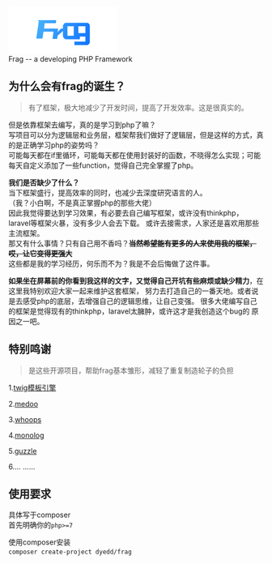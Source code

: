 ![logo](public/assets/images/logo_c.png)<br>
Frag -- a developing PHP Framework
<br>
## 为什么会有frag的诞生？
>有了框架，极大地减少了开发时间，提高了开发效率。这是很真实的。
>
但是依靠框架去编写，真的是学习到php了嘛？<br>
写项目可以分为逻辑层和业务层，框架帮我们做好了逻辑层，但是这样的方式，真的是正确学习php的姿势吗？<br>
可能每天都在if里循环，可能每天都在使用封装好的函数，不晓得怎么实现；可能每天自定义添加了一些function，觉得自己完全掌握了php。

**我们是否缺少了什么？**<br>
当下框架盛行，提高效率的同时，也减少去深度研究语言的人。<br>
（我？小白啊，不是真正掌握php的那些大佬）<br>
因此我觉得要达到学习效果，有必要去自己编写框架，或许没有thinkphp，laravel等框架火暴，没有多少人会去下载。
或许去接需求，人家还是喜欢用那些主流框架。<br>
那又有什么事情？只有自己用不香吗？**~~当然希望能有更多的人来使用我的框架，哎，让它变得更强大~~**
<br>
这些都是我的学习经历，何乐而不为？我是不会后悔做了这件事。<br>

**如果坐在屏幕前的你看到我这样的文字，又觉得自己开坑有些麻烦或缺少精力**，在这里我特别欢迎大家一起来维护这套框架，
努力去打造自己的一番天地。或者说是去感受php的底层，去增强自己的逻辑思维，让自己变强。
很多大佬编写自己的框架是觉得现有的thinkphp，laravel太臃肿，或许这才是我创造这个bug的
原因之一吧。

## 特别鸣谢
>是这些开源项目，帮助frag基本雏形，减轻了重复制造轮子的负担
>
1.[twig模板引擎](https://twig.symfony.com/)

2.[medoo](https://medoo.in/)

3.[whoops](https://github.com/filp/whoops)

4.[monolog](https://github.com/Seldaek/monolog)

5.[guzzle](http://docs.guzzlephp.org/en/stable/)

6....  ......
## 使用要求
具体写于composer<br>
首先明确你的`php>=7`<br>

使用composer安装<br>
`composer create-project dyedd/frag`